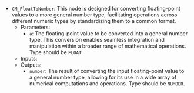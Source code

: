 - `CM_FloatToNumber`: This node is designed for converting floating-point values to a more general number type, facilitating operations across different numeric types by standardizing them to a common format.
    - Parameters:
        - `a`: The floating-point value to be converted into a general number type. This conversion enables seamless integration and manipulation within a broader range of mathematical operations. Type should be `FLOAT`.
    - Inputs:
    - Outputs:
        - `number`: The result of converting the input floating-point value to a general number type, allowing for its use in a wide array of numerical computations and operations. Type should be `NUMBER`.
